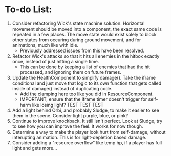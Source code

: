 # To-do List:

1. Consider refactoring Wick's state machine solution. Horizontal movement should be moved into a component, the exact same code is repeated in a few places. The move state would exist solely to block other states from occuring during ground movement, and for animations, much like with idle.
   - Previously addressed issues from this have been resolved.
2. Refactor Wick's attacks so that it hits all enemies in the hitbox exactly once, instead of just hitting a single time.
   - This can be done by keeping a list of enemies that had the hit processed, and ignoring them on future frames.
3. Update the HealthComponent to simplify damage(). Take the iframe conditional and just move that logic to its own function that gets called inside of damage() instead of duplicating code.
   - Add the clamping here too like you did in ResourceComponent.
   - IMPORTANT, ensure that the iframe timer doesn't trigger for self-harm like losing light? TEST TEST TEST
4. Add a light behind Orbi, and probably Sludge, to make it easier to see them in the scene. Consider light purple, blue, or pink?
5. Continue to improve knockback. It still  isn't perfect. Look at Sludge, try to see how you can improve the feel. It works for now though.
6. Determine a way to make the player look hurt from self-damage, without interupting animation. This is for light-depletion based damage.
7. Consider adding a "resource overflow" like temp hp, if a player has full light and gets more...